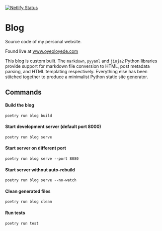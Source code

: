 [![Netlify Status](https://api.netlify.com/api/v1/badges/b7cadc8a-76d9-4a23-8f75-fb080436f27b/deploy-status)](https://app.netlify.com/sites/oyekunleblog/deploys)

# Blog

Source code of my personal website.

Found live at www.oyeoloyede.com

This blog is custom built. The `markdown`, `pyyaml` and `jinja2` Python libraries provide support for markdown file conversion to HTML, post metadata parsing, and HTML templating respectively. Everything else has been stitched together to produce a minimalist Python static site generator.

## Commands

#### Build the blog
`poetry run blog build`

#### Start development server (default port 8000)
`poetry run blog serve`

#### Start server on different port
`poetry run blog serve --port 8080`

#### Start server without auto-rebuild
`poetry run blog serve --no-watch`

#### Clean generated files
`poetry run blog clean`

#### Run tests
`poetry run test`
